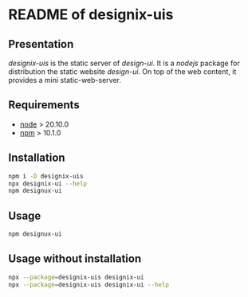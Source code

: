 README of designix-uis
======================


Presentation
------------

*designix-uis* is the static server of *design-ui*. It is a *nodejs* package for distribution the static website *design-ui*. On top of the web content, it provides a mini static-web-server.


Requirements
------------

- [node](https://nodejs.org) > 20.10.0
- [npm](https://docs.npmjs.com/cli) > 10.1.0


Installation
------------

```bash
npm i -D designix-uis
npx designix-ui --help
npm designux-ui
```


Usage
-----

```bash
npm designux-ui
```


Usage without installation
--------------------------

```bash
npx --package=designix-uis designix-ui
npx --package=designix-uis designix-ui --help
```
